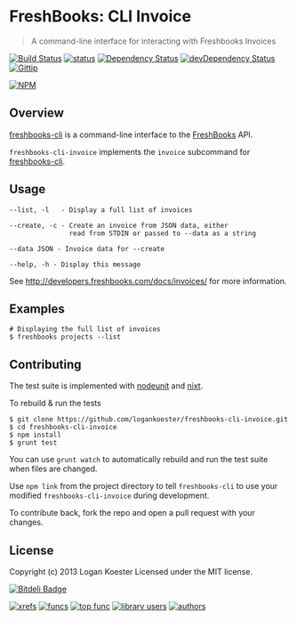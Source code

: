 # FreshBooks: CLI Invoice
> A command-line interface for interacting with Freshbooks Invoices

[![Build Status](https://secure.travis-ci.org/logankoester/freshbooks-cli-invoice.png?branch=master)](http://travis-ci.org/logankoester/freshbooks-cli-invoice)
[![status](https://sourcegraph.com/api/repos/github.com/logankoester/freshbooks-cli-invoice/badges/status.png)](https://sourcegraph.com/github.com/logankoester/freshbooks-cli-invoice)
[![Dependency Status](https://david-dm.org/logankoester/freshbooks-cli-invoice.png)](https://david-dm.org/logankoester/freshbooks-cli-invoice)
[![devDependency Status](https://david-dm.org/logankoester/freshbooks-cli-invoice/dev-status.png)](https://david-dm.org/logankoester/freshbooks-cli-invoice#info=devDependencies)
[![Gittip](http://img.shields.io/gittip/logankoester.png)](https://www.gittip.com/logankoester/)


[![NPM](https://nodei.co/npm/freshbooks-cli-invoice.png?downloads=true)](https://nodei.co/npm/freshbooks-cli-invoice/)
## Overview

[freshbooks-cli](https://github.com/logankoester/freshbooks-cli) is a
command-line interface to the [FreshBooks](http://freshbooks.com/) API.

`freshbooks-cli-invoice` implements the `invoice` subcommand for
[freshbooks-cli](https://github.com/logankoester/freshbooks-cli).


## Usage

    --list, -l   - Display a full list of invoices

    --create, -c - Create an invoice from JSON data, either
                   read from STDIN or passed to --data as a string

    --data JSON - Invoice data for --create
    
    --help, -h - Display this message

See http://developers.freshbooks.com/docs/invoices/ for more information.


## Examples

    # Displaying the full list of invoices
    $ freshbooks projects --list


## Contributing

The test suite is implemented with
[nodeunit](https://github.com/caolan/nodeunit) and
[nixt](https://github.com/vesln/nixt).

To rebuild & run the tests

    $ git clone https://github.com/logankoester/freshbooks-cli-invoice.git
    $ cd freshbooks-cli-invoice
    $ npm install
    $ grunt test

You can use `grunt watch` to automatically rebuild and run the test suite when
files are changed.

Use `npm link` from the project directory to tell `freshbooks-cli` to use
your modified `freshbooks-cli-invoice` during development.

To contribute back, fork the repo and open a pull request with your changes.


## License

Copyright (c) 2013 Logan Koester
Licensed under the MIT license.

[![Bitdeli Badge](https://d2weczhvl823v0.cloudfront.net/logankoester/freshbooks-cli-invoice/trend.png)](https://bitdeli.com/free "Bitdeli Badge")

[![xrefs](https://sourcegraph.com/api/repos/github.com/logankoester/freshbooks-cli-invoice/badges/xrefs.png)](https://sourcegraph.com/github.com/logankoester/freshbooks-cli-invoice)
[![funcs](https://sourcegraph.com/api/repos/github.com/logankoester/freshbooks-cli-invoice/badges/funcs.png)](https://sourcegraph.com/github.com/logankoester/freshbooks-cli-invoice)
[![top func](https://sourcegraph.com/api/repos/github.com/logankoester/freshbooks-cli-invoice/badges/top-func.png)](https://sourcegraph.com/github.com/logankoester/freshbooks-cli-invoice)
[![library users](https://sourcegraph.com/api/repos/github.com/logankoester/freshbooks-cli-invoice/badges/library-users.png)](https://sourcegraph.com/github.com/logankoester/freshbooks-cli-invoice)
[![authors](https://sourcegraph.com/api/repos/github.com/logankoester/freshbooks-cli-invoice/badges/authors.png)](https://sourcegraph.com/github.com/logankoester/freshbooks-cli-invoice)
